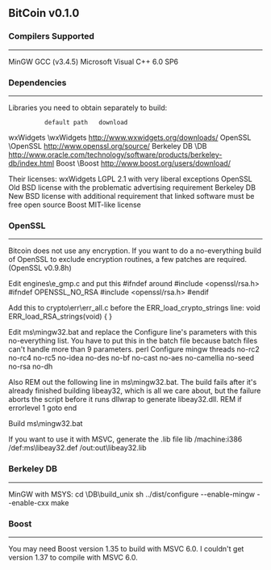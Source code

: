 ## BitCoin v0.1.0


### Compilers Supported
-------------------
MinGW GCC (v3.4.5)
Microsoft Visual C++ 6.0 SP6


### Dependencies
------------
Libraries you need to obtain separately to build:

              default path   download
wxWidgets      \wxWidgets     http://www.wxwidgets.org/downloads/
OpenSSL        \OpenSSL       http://www.openssl.org/source/
Berkeley DB    \DB            http://www.oracle.com/technology/software/products/berkeley-db/index.html
Boost          \Boost         http://www.boost.org/users/download/

Their licenses:
wxWidgets      LGPL 2.1 with very liberal exceptions
OpenSSL        Old BSD license with the problematic advertising requirement
Berkeley DB    New BSD license with additional requirement that linked software must be free open source
Boost          MIT-like license


### OpenSSL
-------
Bitcoin does not use any encryption.  If you want to do a no-everything
build of OpenSSL to exclude encryption routines, a few patches are required.
(OpenSSL v0.9.8h)

Edit engines\e_gmp.c and put this #ifndef around #include <openssl/rsa.h>
  #ifndef OPENSSL_NO_RSA
  #include <openssl/rsa.h>
  #endif

Add this to crypto\err\err_all.c before the ERR_load_crypto_strings line:
  void ERR_load_RSA_strings(void) { }

Edit ms\mingw32.bat and replace the Configure line's parameters with this
no-everything list.  You have to put this in the batch file because batch
files can't handle more than 9 parameters.
  perl Configure mingw threads no-rc2 no-rc4 no-rc5 no-idea no-des no-bf no-cast no-aes no-camellia no-seed no-rsa no-dh

Also REM out the following line in ms\mingw32.bat.  The build fails after it's
already finished building libeay32, which is all we care about, but the
failure aborts the script before it runs dllwrap to generate libeay32.dll.
  REM  if errorlevel 1 goto end

Build
  ms\mingw32.bat

If you want to use it with MSVC, generate the .lib file
  lib /machine:i386 /def:ms\libeay32.def /out:out\libeay32.lib


### Berkeley DB
-----------
MinGW with MSYS:
cd \DB\build_unix
sh ../dist/configure --enable-mingw --enable-cxx
make


### Boost
-----
You may need Boost version 1.35 to build with MSVC 6.0.  I couldn't get
version 1.37 to compile with MSVC 6.0.
